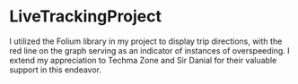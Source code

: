 # LiveTrackingProject
I utilized the Folium library in my project to display trip directions, with the red line on the graph serving as an indicator of instances of overspeeding.  I extend my appreciation to Techma Zone and Sir Danial for their valuable support in this endeavor.
